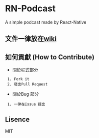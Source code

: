 # RN-Podcast
A simple podcast made by React-Native

## 文件一律放在[wiki](https://github.com/tingwei628/RN-Podcast/wiki)

## 如何貢獻 (How to Contribute)

+ 關於程式部分
```
 1. Fork it
 2. 發出Pull Request
```
+ 關於Bug 部分
```
 1. 一律在Issue 提出
```

## Lisence
MIT

